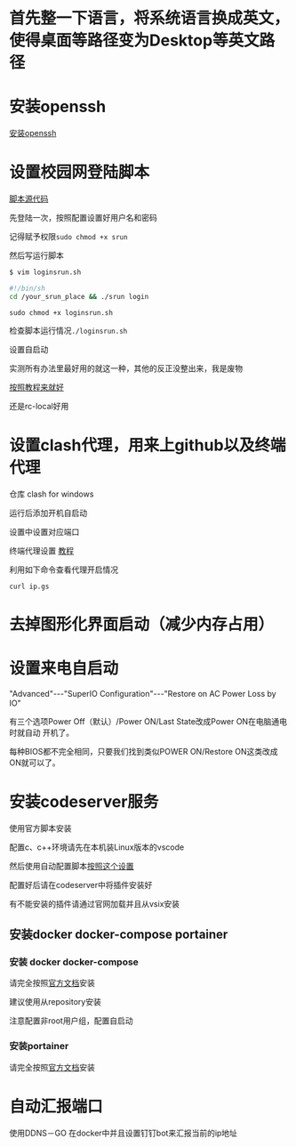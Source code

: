 # 首先整一下语言，将系统语言换成英文，使得桌面等路径变为Desktop等英文路径

# 安装openssh 
[安装openssh](https://zhuanlan.zhihu.com/p/442023386)

# 设置校园网登陆脚本
[脚本源代码](https://github.com/vouv/srun)

先登陆一次，按照配置设置好用户名和密码

记得赋予权限`sudo chmod +x srun`

然后写运行脚本

```bash
$ vim loginsrun.sh

#!/bin/sh
cd /your_srun_place && ./srun login
```

`sudo chmod +x loginsrun.sh`

检查脚本运行情况`./loginsrun.sh`

设置自启动

实测所有办法里最好用的就这一种，其他的反正没整出来，我是废物

[按照教程来就好](https://www.linuxprobe.com/linux-rc-local.html)

还是rc-local好用

# 设置clash代理，用来上github以及终端代理
仓库 clash for windows

运行后添加开机自启动

设置中设置对应端口

终端代理设置
[教程](https://www.zhihu.com/question/472418041)

利用如下命令查看代理开启情况
```
curl ip.gs
```

# 去掉图形化界面启动（减少内存占用）

# 设置来电自启动

"Advanced"---"SuperIO Configuration"---"Restore on AC Power Loss by IO"

有三个选项Power Off（默认）/Power ON/Last State改成Power ON在电脑通电时就自动
开机了。

每种BIOS都不完全相同，只要我们找到类似POWER ON/Restore ON这类改成ON就可以了。

# 安装codeserver服务
使用官方脚本安装

配置c、c++环境请先在本机装Linux版本的vscode

然后使用自动配置脚本[按照这个设置](https://v4.vscch.tk/)

配置好后请在codeserver中将插件安装好

有不能安装的插件请通过官网加载并且从vsix安装


## 安装docker docker-compose portainer
### 安装 docker docker-compose
请完全按照[官方文档](https://docs.docker.com/engine/install/)安装

建议使用从repository安装

注意配置非root用户组，配置自启动

### 安装portainer
请完全按照[官方文档](https://docs.portainer.io/start/install)安装
# 自动汇报端口
使用DDNS－GO 在docker中并且设置钉钉bot来汇报当前的ip地址